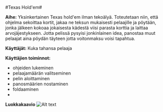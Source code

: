 
#Texas Hold'em#

**Aihe:** Yksinkertainen Texas hold'em ilman tekoälyä. Toteutetaan niin, että ohjelma sekoittaa kortit, jakaa ne teksun mukaisesti pelaajille ja pöytään, jonka jälkeen kokoaa jokaisesta kädestä viisi parasta korttia ja laittaa arvojäjestykseen. Jotta pelissä pysyisi jonkinlainen idea, panostaa muut pelaajat aina pöydän täyteen jotta voitonmaksu voisi tapahtua.

**Käyttäjät:** Kuka tahansa pelaaja

**Käyttäjien toiminnot:** 

- ohjeiden lukeminen
- pelaajamäärän valitseminen
- pelin aloittaminen
- panosmäärien nostaminen 
- foldaaminen
- 

**Luokkakaavio**
![Alt text](/luokkakaavio.png)


